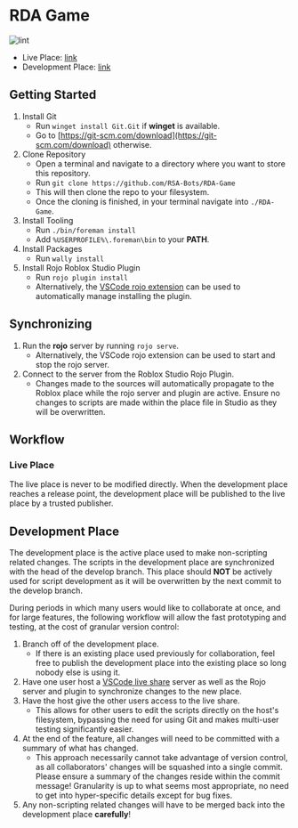 # RDA Game
![lint](https://github.com/RSA-Bots/RDA-Game/workflows/lint/badge.svg)
- Live Place: [link](#)
- Development Place: [link](https://www.roblox.com/games/9304618061/RDA-Game-Dev)

## Getting Started
1. Install Git
	- Run `winget install Git.Git` if **winget** is available.
	- Go to [https://git-scm.com/download](https://git-scm.com/download) otherwise.
2. Clone Repository
	- Open a terminal and navigate to a directory where you want to store this repository.
    - Run `git clone https://github.com/RSA-Bots/RDA-Game`
    - This will then clone the repo to your filesystem.
    - Once the cloning is finished, in your terminal navigate into `./RDA-Game`.
3. Install Tooling
	- Run `./bin/foreman install`
	- Add `%USERPROFILE%\.foreman\bin` to your **PATH**.
4. Install Packages
	- Run `wally install`
5. Install Rojo Roblox Studio Plugin
	- Run `rojo plugin install`
	- Alternatively, the [VSCode rojo extension](https://marketplace.visualstudio.com/items?itemName=evaera.vscode-rojo) can be used to automatically manage installing the plugin.

## Synchronizing
1. Run the **rojo** server by running `rojo serve`.
	- Alternatively, the VSCode rojo extension can be used to start and stop the rojo server.
2. Connect to the server from the Roblox Studio Rojo Plugin.
	- Changes made to the sources will automatically propagate to the Roblox place while the rojo server and plugin are active. Ensure no changes to scripts are made within the place file in Studio as they will be overwritten.

## Workflow
### Live Place
The live place is never to be modified directly. When the development place reaches a release point, the development place will be published to the live place by a trusted publisher.

## Development Place
The development place is the active place used to make non-scripting related changes. The scripts in the development place are synchronized with the head of the develop branch. This place should **NOT** be actively used for script development as it will be overwritten by the next commit to the develop branch.

During periods in which many users would like to collaborate at once, and for large features, the following workflow will allow the fast prototyping and testing, at the cost of granular version control:
1. Branch off of the development place.
	- If there is an existing place used previously for collaboration, feel free to publish the development place into the existing place so long nobody else is using it.
2. Have one user host a [VSCode live share](https://visualstudio.microsoft.com/services/live-share/) server as well as the Rojo server and plugin to synchronize changes to the new place.
3. Have the host give the other users access to the live share.
	- This allows for other users to edit the scripts directly on the host's filesystem, bypassing the need for using Git and makes multi-user testing significantly easier.
4. At the end of the feature, all changes will need to be committed with a summary of what has changed.
	- This approach necessarily cannot take advantage of version control, as all collaborators' changes will be squashed into a single commit. Please ensure a summary of the changes reside within the commit message! Granularity is up to what seems most appropriate, no need to get into hyper-specific details except for bug fixes.
5. Any non-scripting related changes will have to be merged back into the development place **carefully**!
